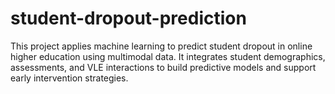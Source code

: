 # student-dropout-prediction
This project applies machine learning to predict student dropout in online higher education using multimodal data. It integrates student demographics, assessments, and VLE interactions to build predictive models and support early intervention strategies.
